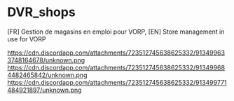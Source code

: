 # DVR_shops
[FR] Gestion de magasins en emploi pour VORP, [EN] Store management in use for VORP


https://cdn.discordapp.com/attachments/723512745638625332/913499633748164678/unknown.png
https://cdn.discordapp.com/attachments/723512745638625332/913499684482465842/unknown.png
https://cdn.discordapp.com/attachments/723512745638625332/913499771484921897/unknown.png
